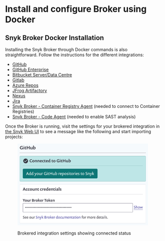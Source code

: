 # Install and configure Broker using Docker

## Snyk Broker Docker Installation

Installing the Snyk Broker through Docker commands is also straightforward. Follow the instructions for the different integrations:

* [GitHub](../../../snyk-broker-set-up-examples/broker-example-set-up-snyk-broker-with-github.md)
* [GitHub Enterprise](../../../snyk-broker-set-up-examples/setup-broker-with-github-enterprise.md)
* [Bitbucket Server/Data Centre](../../../snyk-broker-set-up-examples/data-center.md)
* [Gitlab](../../../snyk-broker-set-up-examples/setup-broker-with-gitlab.md)
* [Azure Repos](../../../snyk-broker-set-up-examples/setup-broker-with-azure-repos.md)
* [JFrog Artifactory](https://github.com/snyk/broker#artifactory)&#x20;
* [Nexus](https://github.com/snyk/broker#nexus-3)
* [Jira](../../../snyk-broker-set-up-examples/setup-broker-with-jira.md)
* [Snyk Broker - Container Registry Agent](../../../snyk-broker-container-registry-agent/) (needed to connect to Container Registries)
* [Snyk Broker - Code Agent](../../../snyk-broker-code-agent/) (needed to enable SAST analysis)

Once the Broker is running, visit the settings for your brokered integration in [the Snyk Web UI](https://app.snyk.io) to see a message like the following and start importing projects:

<figure><img src="../../../../../.gitbook/assets/image (60) (2).png" alt="Brokered integration settings showing connected status"><figcaption><p>Brokered integration settings showing connected status</p></figcaption></figure>
